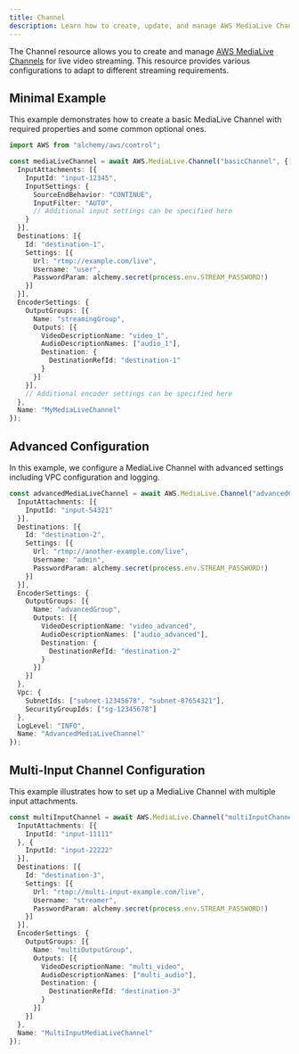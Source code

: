 ```yaml
---
title: Channel
description: Learn how to create, update, and manage AWS MediaLive Channels using Alchemy Cloud Control.
---
```


The Channel resource allows you to create and manage [AWS MediaLive Channels](https://docs.aws.amazon.com/medialive/latest/userguide/) for live video streaming. This resource provides various configurations to adapt to different streaming requirements.

## Minimal Example

This example demonstrates how to create a basic MediaLive Channel with required properties and some common optional ones.

```ts
import AWS from "alchemy/aws/control";

const mediaLiveChannel = await AWS.MediaLive.Channel("basicChannel", {
  InputAttachments: [{
    InputId: "input-12345",
    InputSettings: {
      SourceEndBehavior: "CONTINUE",
      InputFilter: "AUTO",
      // Additional input settings can be specified here
    }
  }],
  Destinations: [{
    Id: "destination-1",
    Settings: [{
      Url: "rtmp://example.com/live",
      Username: "user",
      PasswordParam: alchemy.secret(process.env.STREAM_PASSWORD!)
    }]
  }],
  EncoderSettings: {
    OutputGroups: [{
      Name: "streamingGroup",
      Outputs: [{
        VideoDescriptionName: "video_1",
        AudioDescriptionNames: ["audio_1"],
        Destination: {
          DestinationRefId: "destination-1"
        }
      }]
    }],
    // Additional encoder settings can be specified here
  },
  Name: "MyMediaLiveChannel"
});
```

## Advanced Configuration

In this example, we configure a MediaLive Channel with advanced settings including VPC configuration and logging.

```ts
const advancedMediaLiveChannel = await AWS.MediaLive.Channel("advancedChannel", {
  InputAttachments: [{
    InputId: "input-54321"
  }],
  Destinations: [{
    Id: "destination-2",
    Settings: [{
      Url: "rtmp://another-example.com/live",
      Username: "admin",
      PasswordParam: alchemy.secret(process.env.STREAM_PASSWORD!)
    }]
  }],
  EncoderSettings: {
    OutputGroups: [{
      Name: "advancedGroup",
      Outputs: [{
        VideoDescriptionName: "video_advanced",
        AudioDescriptionNames: ["audio_advanced"],
        Destination: {
          DestinationRefId: "destination-2"
        }
      }]
    }]
  },
  Vpc: {
    SubnetIds: ["subnet-12345678", "subnet-87654321"],
    SecurityGroupIds: ["sg-12345678"]
  },
  LogLevel: "INFO",
  Name: "AdvancedMediaLiveChannel"
});
```

## Multi-Input Channel Configuration

This example illustrates how to set up a MediaLive Channel with multiple input attachments.

```ts
const multiInputChannel = await AWS.MediaLive.Channel("multiInputChannel", {
  InputAttachments: [{
    InputId: "input-11111"
  }, {
    InputId: "input-22222"
  }],
  Destinations: [{
    Id: "destination-3",
    Settings: [{
      Url: "rtmp://multi-input-example.com/live",
      Username: "streamer",
      PasswordParam: alchemy.secret(process.env.STREAM_PASSWORD!)
    }]
  }],
  EncoderSettings: {
    OutputGroups: [{
      Name: "multiOutputGroup",
      Outputs: [{
        VideoDescriptionName: "multi_video",
        AudioDescriptionNames: ["multi_audio"],
        Destination: {
          DestinationRefId: "destination-3"
        }
      }]
    }]
  },
  Name: "MultiInputMediaLiveChannel"
});
```